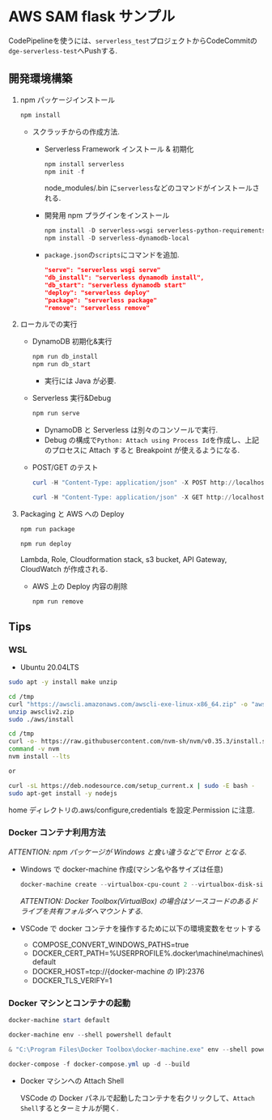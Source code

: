 # AWS SAM flask サンプル

CodePipelineを使うには、`serverless_test`プロジェクトからCodeCommitの`dge-serverless-test`へPushする.


## 開発環境構築

1. npm パッケージインストール

   ```powershell
   npm install
   ```

   - スクラッチからの作成方法.

     - Serverless Framework インストール & 初期化

       ```powershell
       npm install serverless
       npm init -f
       ```

       node_modules/.bin に`serverless`などのコマンドがインストールされる.

     - 開発用 npm プラグインをインストール

       ```powershell
       npm install -D serverless-wsgi serverless-python-requirements serverless-offline-python
       npm install -D serverless-dynamodb-local
       ```

     - `package.json`の`scripts`にコマンドを追加.

       ```json
       "serve": "serverless wsgi serve"
       "db_install": "serverless dynamodb install",
       "db_start": "serverless dynamodb start"
       "deploy": "serverless deploy"
       "package": "serverless package"
       "remove": "serverless remove"
       ```

2. ローカルでの実行

   - DynamoDB 初期化&実行

     ```powershell
     npm run db_install
     npm run db_start
     ```

     - 実行には Java が必要.

   - Serverless 実行&Debug

     ```powershell
     npm run serve
     ```

     - DynamoDB と Serverless は別々のコンソールで実行.
     - Debug の構成で`Python: Attach using Process Id`を作成し、上記のプロセスに Attach すると Breakpoint が使えるようになる.

   - POST/GET のテスト

     ```powershell
     curl -H "Content-Type: application/json" -X POST http://localhost:5000/users -d '{"userId": "alexdebrie1", "name": "Alex DeBrie"}'
     ```

     ```powershell
     curl -H "Content-Type: application/json" -X GET http://localhost:5000/users/alexdebrie1
     ```

3. Packaging と AWS への Deploy

   ```powershell
   npm run package
   ```

   ```powershell
   npm run deploy
   ```

   Lambda, Role, Cloudformation stack, s3 bucket, API Gateway, CloudWatch が作成される.

   - AWS 上の Deploy 内容の削除

     ```cmd
     npm run remove
     ```

## Tips

### WSL

- Ubuntu 20.04LTS

```bash
sudo apt -y install make unzip
```

```bash
cd /tmp
curl "https://awscli.amazonaws.com/awscli-exe-linux-x86_64.zip" -o "awscliv2.zip"
unzip awscliv2.zip
sudo ./aws/install
```

```bash
cd /tmp
curl -o- https://raw.githubusercontent.com/nvm-sh/nvm/v0.35.3/install.sh | bash
command -v nvm
nvm install --lts

or

curl -sL https://deb.nodesource.com/setup_current.x | sudo -E bash -
sudo apt-get install -y nodejs
```

home ディレクトリの.aws/configure,credentials を設定.Permission に注意.

### Docker コンテナ利用方法

_ATTENTION: npm パッケージが Windows と食い違うなどで Error となる._

- Windows で docker-machine 作成(マシン名や各サイズは任意)

  ```powershell
  docker-machine create --virtualbox-cpu-count 2 --virtualbox-disk-size 20000 --virtualbox-memory 4096 default
  ```

  _ATTENTION: Docker Toolbox(VirtualBox) の場合はソースコードのあるドライブを共有フォルダへマウントする._

- VSCode で docker コンテナを操作するために以下の環境変数をセットする
  - COMPOSE_CONVERT_WINDOWS_PATHS=true
  - DOCKER_CERT_PATH=%USERPROFILE%\.docker\machine\machines\default
  - DOCKER_HOST=tcp://{docker-machine の IP}:2376
  - DOCKER_TLS_VERIFY=1

### Docker マシンとコンテナの起動

```powershell
docker-machine start default

docker-machine env --shell powershell default

& "C:\Program Files\Docker Toolbox\docker-machine.exe" env --shell powershell default | Invoke-Expression

docker-compose -f docker-compose.yml up -d --build
```

- Docker マシンへの Attach Shell

  VSCode の Docker パネルで起動したコンテナを右クリックして、`Attach Shell`するとターミナルが開く.
